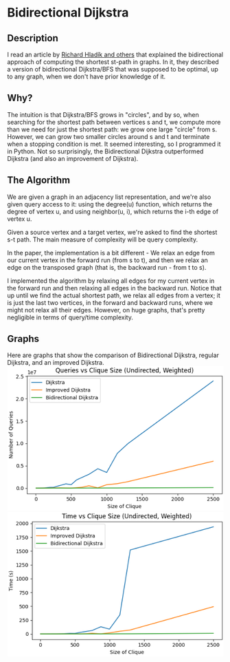 # Bidirectional Dijkstra

## Description
I read an article by [Richard Hladík and others](https://arxiv.org/abs/2410.14638) that explained the bidirectional approach of computing the shortest st-path in graphs.
In it, they described a version of bidirectional Dijkstra/BFS that was supposed to be optimal, up to any graph, when we don't have prior knowledge of it.

## Why?
The intuition is that Dijkstra/BFS grows in "circles", and by so, when searching for the shortest path between vertices s and t, we compute more than we need for just the shortest path: we grow one large "circle" from s. However, we can grow two smaller circles around s and t and terminate when a stopping condition is met.
It seemed interesting, so I programmed it in Python. 
Not so surprisingly, the Bidirectional Dijkstra outperformed Dijkstra (and also an improvement of Dijkstra). 

## The Algorithm
We are given a graph in an adjacency list representation, and we're also given query access to it: using the degree(u) function, which returns the degree of vertex u, and using neighbor(u, i), which returns the i-th edge of vertex u.

Given a source vertex and a target vertex, we're asked to find the shortest s-t path. The main measure of complexity will be query complexity.

In the paper, the implementation is a bit different - We relax an edge from our current vertex in the forward run (from s to t), and then we relax an edge on the transposed graph (that is, the backward run - from t to s). 

I implemented the algorithm by relaxing all edges for my current vertex in the forward run and then relaxing all edges in the backward run. Notice that up until we find the actual shortest path, we relax all edges from a vertex; it is just the last two vertices, in the forward and backward runs, where we might not relax all their edges. However, on huge graphs, that's pretty negligible in terms of query/time complexity. 

## Graphs
Here are graphs that show the comparison of Bidirectional Dijkstra, regular Dijkstra, and an improved Dijkstra.
![Query](https://raw.githubusercontent.com/YahavMarom/shortest-st/refs/heads/main/Graph/query.png)
![Time](https://raw.githubusercontent.com/YahavMarom/shortest-st/refs/heads/main/Graph/time.png)

